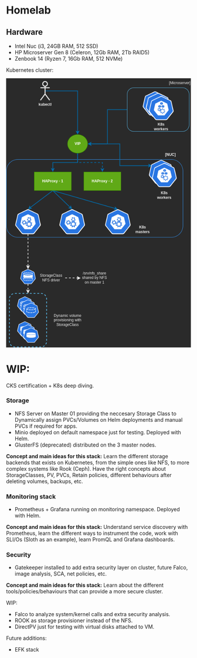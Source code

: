 # Homelab

## Hardware

- Intel Nuc (i3, 24GB RAM, 512 SSD)
- HP Microserver Gen 8 (Celeron, 12Gb RAM, 2Tb RAID5)
- Zenbook 14 (Ryzen 7, 16Gb RAM, 512 NVMe)

Kubernetes cluster:

![Kubernetes cluster overview](./images/k8s_homelab.png)

# WIP:

CKS certification + K8s deep diving.

### Storage

- NFS Server on Master 01 providing the neccesary Storage Class to Dynamically assign PVCs/Volumes on Helm deployments and manual PVCs if required for apps.
- Minio deployed on default namespace just for testing. Deployed with Helm.
- GlusterFS (deprecated) distributed on the 3 master nodes.

**Concept and main ideas for this stack:** Learn the different storage backends that exists on Kubernetes, from the simple ones like NFS, to more complex systems like Rook (Ceph). Have the right concepts about StorageClasses, PV, PVCs, Retain policies, different behaviours after deleting volumes, backups, etc.

### Monitoring stack 
- Prometheus + Grafana running on monitoring namespace. Deployed with Helm.

**Concept and main ideas for this stack:** Understand service discovery with Prometheus, learn the different ways to instrument the code, work with SLI/Os (Sloth as an example), learn PromQL and Grafana dashboards.

### Security
- Gatekeeper installed to add extra security layer on cluster, future Falco, image analysis, SCA, net policies, etc.

**Concept and main ideas for this stack:** Learn about the different tools/policies/behaviours that can provide a more secure cluster.

WIP:

- Falco to analyze system/kernel calls and extra security analysis.
- ROOK as storage provisioner instead of the NFS.
- DirectPV just for testing with virtual disks attached to VM.

Future additions:

- EFK stack